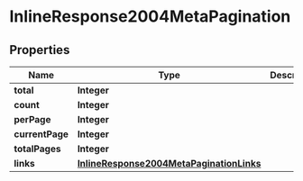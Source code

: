 
# InlineResponse2004MetaPagination

## Properties
Name | Type | Description | Notes
------------ | ------------- | ------------- | -------------
**total** | **Integer** |  |  [optional]
**count** | **Integer** |  |  [optional]
**perPage** | **Integer** |  |  [optional]
**currentPage** | **Integer** |  |  [optional]
**totalPages** | **Integer** |  |  [optional]
**links** | [**InlineResponse2004MetaPaginationLinks**](InlineResponse2004MetaPaginationLinks.md) |  |  [optional]




